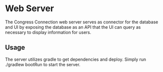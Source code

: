 # Web Server 

The Congress Connection web server serves as connector for the database and UI by exposing the database as an API that the UI can query as necessary to display information for users.

## Usage

The server utilizes gradle to get dependencies and deploy. Simply run ./gradlew bootRun to start the server.  
